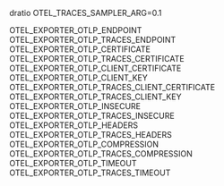 dratio
OTEL_TRACES_SAMPLER_ARG=0.1

OTEL_EXPORTER_OTLP_ENDPOINT
OTEL_EXPORTER_OTLP_TRACES_ENDPOINT
OTEL_EXPORTER_OTLP_CERTIFICATE
OTEL_EXPORTER_OTLP_TRACES_CERTIFICATE
OTEL_EXPORTER_OTLP_CLIENT_CERTIFICATE
OTEL_EXPORTER_OTLP_CLIENT_KEY
OTEL_EXPORTER_OTLP_TRACES_CLIENT_CERTIFICATE
OTEL_EXPORTER_OTLP_TRACES_CLIENT_KEY
OTEL_EXPORTER_OTLP_INSECURE
OTEL_EXPORTER_OTLP_TRACES_INSECURE
OTEL_EXPORTER_OTLP_HEADERS
OTEL_EXPORTER_OTLP_TRACES_HEADERS
OTEL_EXPORTER_OTLP_COMPRESSION
OTEL_EXPORTER_OTLP_TRACES_COMPRESSION
OTEL_EXPORTER_OTLP_TIMEOUT
OTEL_EXPORTER_OTLP_TRACES_TIMEOUT